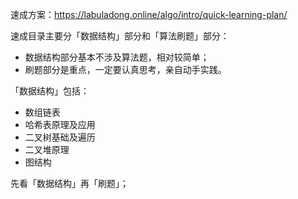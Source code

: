速成方案：https://labuladong.online/algo/intro/quick-learning-plan/

速成目录主要分「数据结构」部分和「算法刷题」部分：
- 数据结构部分基本不涉及算法题，相对较简单；
- 刷题部分是重点，一定要认真思考，亲自动手实践。

「数据结构」包括： 
- 数组链表
- 哈希表原理及应用
- 二叉树基础及遍历
- 二叉堆原理
- 图结构

先看「数据结构」再「刷题」；